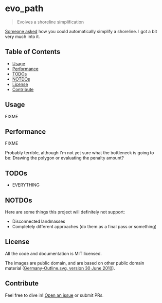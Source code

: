 # evo_path

> Evolves a shoreline simplification

[Someone asked](https://www.reddit.com/r/zekach/comments/hmkjx6/how_could_this_be_automated/)
how you could automatically simplify a shoreline. I got a bit very much into it.

## Table of Contents

- [Usage](#usage)
- [Performance](#performance)
- [TODOs](#todos)
- [NOTDOs](#notdos)
- [License](#license)
- [Contribute](#contribute)

## Usage

FIXME

## Performance

FIXME

Probably terrible, although I'm not yet sure what the bottleneck is going to be: Drawing the polygon or evaluating the penalty amount?

## TODOs

* EVERYTHING

## NOTDOs

Here are some things this project will definitely not support:
* Disconnected landmasses
* Completely different approaches (do them as a final pass or something)

## License

All the code and documentation is MIT licensed.

The images are public domain, and are based on other public domain material ([Germany-Outline.svg, version 30 June 2010](https://commons.wikimedia.org/wiki/File:Germany-Outline.svg)).

## Contribute

Feel free to dive in! [Open an issue](https://github.com/BenWiederhake/evo_path/issues/new) or submit PRs.
